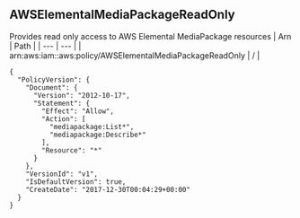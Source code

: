 
## AWSElementalMediaPackageReadOnly
Provides read only access to AWS Elemental MediaPackage resources
| Arn | Path |
| --- | --- |
| arn:aws:iam::aws:policy/AWSElementalMediaPackageReadOnly | / |
```
{
  "PolicyVersion": {
    "Document": {
      "Version": "2012-10-17",
      "Statement": {
        "Effect": "Allow",
        "Action": [
          "mediapackage:List*",
          "mediapackage:Describe*"
        ],
        "Resource": "*"
      }
    },
    "VersionId": "v1",
    "IsDefaultVersion": true,
    "CreateDate": "2017-12-30T00:04:29+00:00"
  }
}
```
